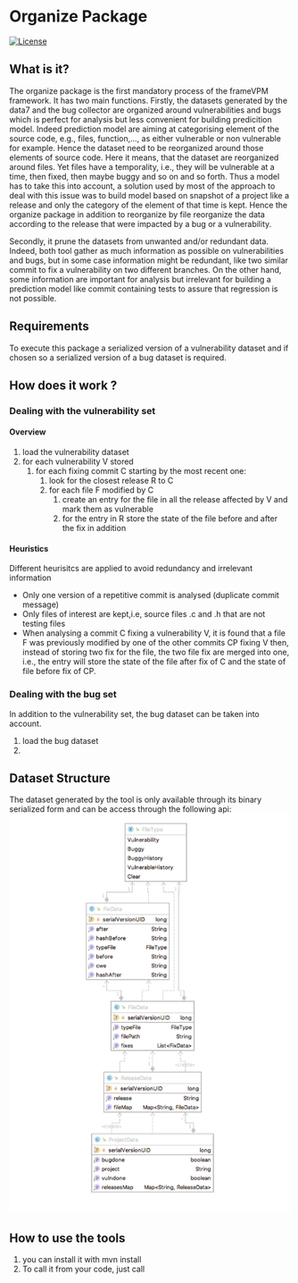 # Organize Package

[![License](https://img.shields.io/badge/License-Apache%202.0-blue.svg)](https://opensource.org/licenses/Apache-2.0)

## What is it?

The organize package is the first mandatory process of the frameVPM framework.
It has two main functions. 
Firstly, the datasets generated by the data7 and the bug collector are organized around vulnerabilities and bugs which is perfect for analysis but less convenient for building predicition model. Indeed prediction model are aiming at categorising element of the source code, e.g., files, function,..., as either vulnerable or non vulnerable for example. Hence the dataset need to be reorganized around those elements of source code. Here it means, that the dataset are reorganized around files. Yet files have a temporality, i.e., they will be vulnerable at a time, then fixed, then maybe buggy and so on and so forth. Thus a model has to take this into account, a solution used by most of the approach to deal with this issue was to build model based on snapshot of a project like a release and only the category of the element of that time is kept. Hence the organize package in addition to reorganize by file reorganize the data according to the release that were impacted by a bug or a vulnerability. 

Secondly, it prune the datasets from unwanted and/or redundant data. Indeed, both tool gather as much information as possible on vulnerabilities and bugs, but in some case information might be redundant, like two similar commit to fix a vulnerability on two different branches. On the other hand, some information are important for analysis but irrelevant for building a prediction model like commit containing tests to assure that regression is not possible.

## Requirements

To execute this package a serialized version of a vulnerability dataset and if chosen so a serialized version of a bug dataset is required.

## How does it work ?

### Dealing with the vulnerability set

#### Overview 

1. load the vulnerability dataset
2. for each vulnerability V stored
    1. for each fixing commit C starting by the most recent one:
        1. look for the closest release R to C
        2. for each file F modified by C
            1. create an entry for the file in all the release affected by V and mark them as vulnerable
            2. for the entry in R store the state of the file before and after the fix in addition
    
#### Heuristics 

Different heurisitcs are applied to avoid redundancy and irrelevant information

* Only one version of a repetitive commit is analysed (duplicate commit message)
* Only files of interest are kept,i.e, source files .c and .h that are not testing files
* When analysing a commit C fixing a vulnerability V, it is found that a file F was previously modified by one of the other commits CP fixing V then, instead of storing two fix for the file, the two file fix are merged into one, i.e., the entry will store the state of the file after fix of C and the state of file before fix of CP.

### Dealing with the bug set

In addition to the vulnerability set, the bug dataset can be taken into account.

1. load the bug dataset
2.

## Dataset Structure
          
The dataset generated by the tool is only available through its binary serialized form and can be access through the following api:
![schema](doc/diagram.png)


## How to use the tools

1. you can install it with mvn install 
2. To call it from your code, just call 

```java 


``` 
    